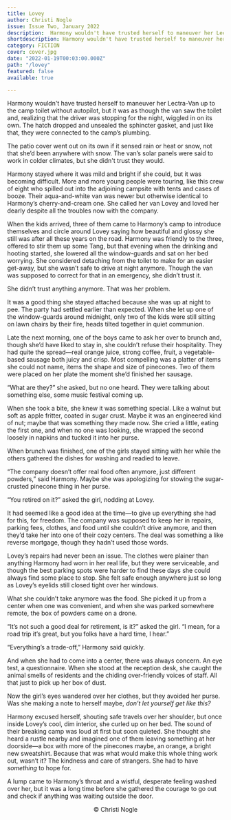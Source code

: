 ```yaml
---
title: Lovey
author: Christi Nogle
issue: Issue Two, January 2022
description:  Harmony wouldn't have trusted herself to maneuver her Lectra-Van up to the camp toilet without autopilot, but it was as though the van saw the toilet and, realizing that the driver was stopping for the night, wiggled in on its own. The hatch dropped and unsealed the sphincter gasket, and just like that, they were connected to the camp’s plumbing. <p>The patio cover went out on its own if it sensed rain or heat or snow, not that she’d been anywhere with snow. The van’s solar panels were said to work in colder climates, but she didn't trust they would.</p> <p>Harmony stayed where it was mild and bright if she could, but it was becoming difficult. More and more young people were touring, like this crew of eight who spilled out into the adjoining campsite with tents and cases of booze. Their aqua-and-white van was newer but otherwise identical to Harmony’s cherry-and-cream one. She called her van Lovey and loved her dearly despite all the troubles now with the company.</p>
shortdescription: Harmony wouldn't have trusted herself to maneuver her Lectra-Van up to the camp toilet without autopilot, but it was as though the van saw the toilet and, realizing that the driver was stopping for the night, wiggled in on its own. The hatch dropped and unsealed the sphincter gasket, and just like that, they were connected to the camp’s plumbing.
category: FICTION
cover: cover.jpg
date: "2022-01-19T00:03:00.000Z"
path: "/lovey"
featured: false
available: true

---
```


Harmony wouldn't have trusted herself to maneuver her Lectra-Van up to the camp toilet without autopilot, but it was as though the van saw the toilet and, realizing that the driver was stopping for the night, wiggled in on its own. The hatch dropped and unsealed the sphincter gasket, and just like that, they were connected to the camp’s plumbing. 

The patio cover went out on its own if it sensed rain or heat or snow, not that she’d been anywhere with snow. The van’s solar panels were said to work in colder climates, but she didn't trust they would.  

Harmony stayed where it was mild and bright if she could, but it was becoming difficult. More and more young people were touring, like this crew of eight who spilled out into the adjoining campsite with tents and cases of booze. Their aqua-and-white van was newer but otherwise identical to Harmony’s cherry-and-cream one. She called her van Lovey and loved her dearly despite all the troubles now with the company.

When the kids arrived, three of them came to Harmony’s camp to introduce themselves and circle around Lovey saying how beautiful and glossy she still was after all these years on the road. Harmony was friendly to the three, offered to stir them up some Tang, but that evening when the drinking and hooting started, she lowered all the window-guards and sat on her bed worrying. She considered detaching from the toilet to make for an easier get-away, but she wasn’t safe to drive at night anymore. Though the van was supposed to correct for that in an emergency, she didn’t trust it. 

She didn’t trust anything anymore. That was her problem. 

It was a good thing she stayed attached because she was up at night to pee. The party had settled earlier than expected. When she let up one of the window-guards around midnight, only two of the kids were still sitting on lawn chairs by their fire, heads tilted together in quiet communion. 

Late the next morning, one of the boys came to ask her over to brunch and, though she’d have liked to stay in, she couldn’t refuse their hospitality. They had quite the spread—real orange juice, strong coffee, fruit, a vegetable-based sausage both juicy and crisp. Most compelling was a platter of items she could not name, items the shape and size of pinecones. Two of them were placed on her plate the moment she’d finished her sausage. 

“What are they?” she asked, but no one heard. They were talking about something else, some music festival coming up. 

When she took a bite, she knew it was something special. Like a walnut but soft as apple fritter, coated in sugar crust. Maybe it was an engineered kind of nut; maybe that was something they made now. She cried a little, eating the first one, and when no one was looking, she wrapped the second loosely in napkins and tucked it into her purse. 

When brunch was finished, one of the girls stayed sitting with her while the others gathered the dishes for washing and readied to leave. 

“The company doesn’t offer real food often anymore, just different powders,” said Harmony. Maybe she was apologizing for stowing the sugar-crusted pinecone thing in her purse. 

“You retired on it?” asked the girl, nodding at Lovey. 

It had seemed like a good idea at the time—to give up everything she had for this, for freedom. The company was supposed to keep her in repairs, parking fees, clothes, and food until she couldn’t drive anymore, and then they’d take her into one of their cozy centers. The deal was something a like reverse mortgage, though they hadn’t used those words. 

Lovey’s repairs had never been an issue. The clothes were plainer than anything Harmony had worn in her real life, but they were serviceable, and though the best parking spots were harder to find these days she could always find some place to stop. She felt safe enough anywhere just so long as Lovey’s eyelids still closed tight over her windows. 

What she couldn’t take anymore was the food. She picked it up from a center when one was convenient, and when she was parked somewhere remote, the box of powders came on a drone. 

“It’s not such a good deal for retirement, is it?” asked the girl. “I mean, for a road trip it’s great, but you folks have a hard time, I hear.” 

“Everything’s a trade-off,” Harmony said quickly. 

And when she had to come into a center, there was always concern. An eye test, a questionnaire. When she stood at the reception desk, she caught the animal smells of residents and the chiding over-friendly voices of staff. All that just to pick up her box of dust.

Now the girl’s eyes wandered over her clothes, but they avoided her purse. Was she making a note to herself maybe, *don’t let yourself get like this?* 

Harmony excused herself, shouting safe travels over her shoulder, but once inside Lovey’s cool, dim interior, she curled up on her bed. The sound of their breaking camp was loud at first but soon quieted. She thought she heard a rustle nearby and imagined one of them leaving something at her doorside—a box with more of the pinecones maybe, an orange, a bright new sweatshirt. Because that was what would make this whole thing work out, wasn’t it? The kindness and care of strangers. She had to have *something* to hope for.

A lump came to Harmony’s throat and a wistful, desperate feeling washed over her, but it was a long time before she gathered the courage to go out and check if anything was waiting outside the door.

<p style="text-align: center;">© Christi Nogle</p>